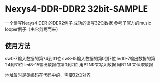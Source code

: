 # Nexys4-DDR-DDR2 32bit-SAMPLE
 
一个读写Nexys4 DDR 的DDR2例子
成功的读写32位数据
参考了官方的music looper例子（由它剪裁而来）

## 使用方法
sw0-7输入数据的第24到31位
sw8-15输入数据的第0到7位
led0-7输出数据的第24到31位
led8-15输出数据的第0到7位
用BTNR来写入数据
用BTNL来读取数据

地址暂时是硬编码在代码中的，需要32位对齐
